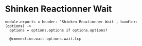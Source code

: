 
# Shinken Reactionner Wait

    module.exports = header: 'Shinken Reactionner Wait', handler: (options) ->
      options = options.options if options.options?

      @connection.wait options.wait.tcp
